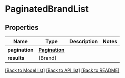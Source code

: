 # PaginatedBrandList

## Properties
Name | Type | Description | Notes
------------ | ------------- | ------------- | -------------
**pagination** | [**Pagination**](Pagination.md) |  | 
**results** | [Brand] |  | 

[[Back to Model list]](../README.md#documentation-for-models) [[Back to API list]](../README.md#documentation-for-api-endpoints) [[Back to README]](../README.md)


